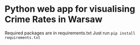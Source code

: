 # Python web app for visualising Crime Rates in Warsaw

Required packages are in requirements.txt
Just run ```pip install requirements.txt```


